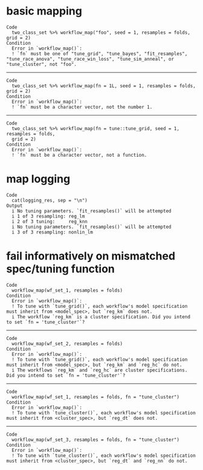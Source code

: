 # basic mapping

    Code
      two_class_set %>% workflow_map("foo", seed = 1, resamples = folds, grid = 2)
    Condition
      Error in `workflow_map()`:
      ! `fn` must be one of "tune_grid", "tune_bayes", "fit_resamples", "tune_race_anova", "tune_race_win_loss", "tune_sim_anneal", or "tune_cluster", not "foo".

---

    Code
      two_class_set %>% workflow_map(fn = 1L, seed = 1, resamples = folds, grid = 2)
    Condition
      Error in `workflow_map()`:
      ! `fn` must be a character vector, not the number 1.

---

    Code
      two_class_set %>% workflow_map(fn = tune::tune_grid, seed = 1, resamples = folds,
      grid = 2)
    Condition
      Error in `workflow_map()`:
      ! `fn` must be a character vector, not a function.

# map logging

    Code
      cat(logging_res, sep = "\n")
    Output
      i	No tuning parameters. `fit_resamples()` will be attempted
      i 1 of 3 resampling: reg_lm
      i 2 of 3 tuning:     reg_knn
      i	No tuning parameters. `fit_resamples()` will be attempted
      i 3 of 3 resampling: nonlin_lm

# fail informatively on mismatched spec/tuning function

    Code
      workflow_map(wf_set_1, resamples = folds)
    Condition
      Error in `workflow_map()`:
      ! To tune with `tune_grid()`, each workflow's model specification must inherit from <model_spec>, but `reg_km` does not.
      i The workflow `reg_km` is a cluster specification. Did you intend to set `fn = 'tune_cluster'`?

---

    Code
      workflow_map(wf_set_2, resamples = folds)
    Condition
      Error in `workflow_map()`:
      ! To tune with `tune_grid()`, each workflow's model specification must inherit from <model_spec>, but `reg_km` and `reg_hc` do not.
      i The workflows `reg_km` and `reg_hc` are cluster specifications. Did you intend to set `fn = 'tune_cluster'`?

---

    Code
      workflow_map(wf_set_1, resamples = folds, fn = "tune_cluster")
    Condition
      Error in `workflow_map()`:
      ! To tune with `tune_cluster()`, each workflow's model specification must inherit from <cluster_spec>, but `reg_dt` does not.

---

    Code
      workflow_map(wf_set_3, resamples = folds, fn = "tune_cluster")
    Condition
      Error in `workflow_map()`:
      ! To tune with `tune_cluster()`, each workflow's model specification must inherit from <cluster_spec>, but `reg_dt` and `reg_nn` do not.

